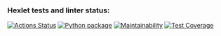 ### Hexlet tests and linter status:
[![Actions Status](https://github.com/Dima343316/python-project-lvl2/workflows/hexlet-check/badge.svg)](https://github.com/Dima343316/python-project-lvl2/actions)
[![Python package](https://github.com/Dima343316/python-project-lvl2/actions/workflows/сheck_python_file.yml/badge.svg)](https://github.com/Dima343316/python-project-lvl2/actions/workflows/сheck_python_file.yml)
[![Maintainability](https://api.codeclimate.com/v1/badges/d71e4afe2307f0d1c983/maintainability)](https://codeclimate.com/github/Dima343316/python-project-lvl2/maintainability)
[![Test Coverage](https://api.codeclimate.com/v1/badges/d71e4afe2307f0d1c983/test_coverage)](https://codeclimate.com/github/Dima343316/python-project-lvl2/test_coverage)
